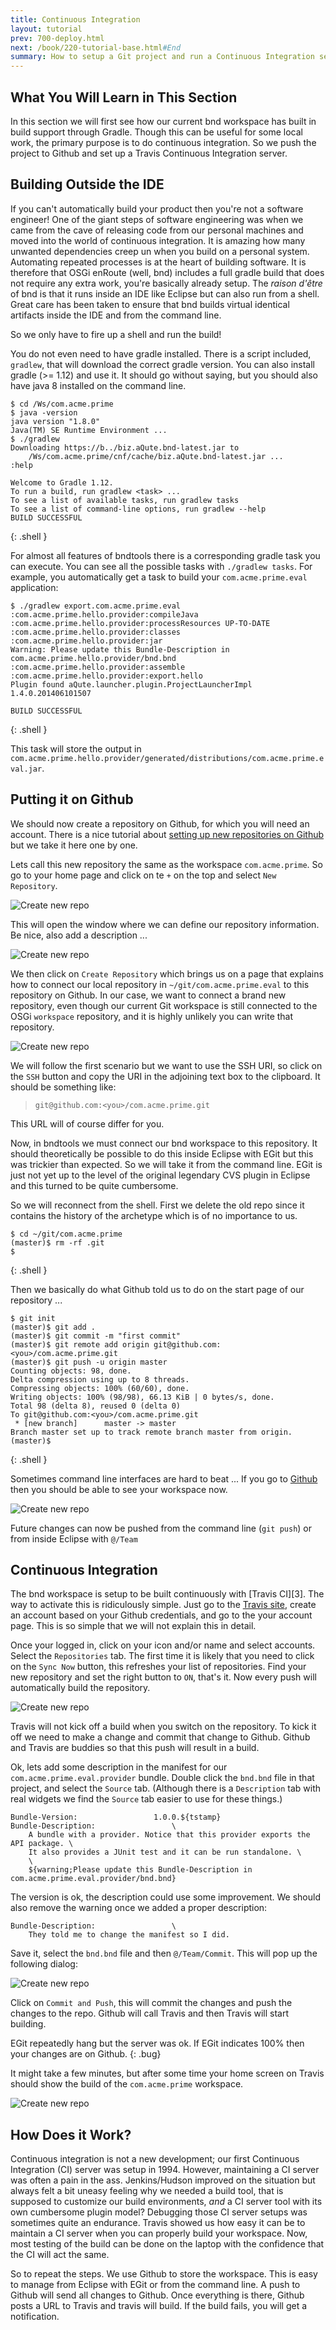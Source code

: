```yaml
---
title: Continuous Integration
layout: tutorial
prev: 700-deploy.html
next: /book/220-tutorial-base.html#End
summary: How to setup a Git project and run a Continuous Integration server
---
```


## What You Will Learn in This Section

In this section we will first see how our current bnd workspace has built in build support through Gradle. Though this can be useful for some local work, the primary purpose is to do continuous integration. So we push the project to Github and set up a Travis Continuous Integration server.

## Building Outside the IDE

If you can't automatically build your product then you're not a software engineer! One of the giant steps of software engineering was when we came from the cave of releasing code from our personal machines and moved into the world of continuous integration. It is amazing how many unwanted dependencies creep un when you build on a personal system. Automating repeated processes is at the heart of building software. It is therefore that OSGi enRoute (well, bnd) includes a full gradle build that does not require any extra work, you're basically already setup. The _raison d'être_ of bnd is that it runs inside an IDE like Eclipse but can also run from a shell. Great care has been taken to ensure that bnd builds virtual identical artifacts inside the IDE and from the command line. 

So we only have to fire up a shell and run the build!

You do not even need to have gradle installed. There is a script included, `gradlew`, that will download the correct gradle version. You can also install gradle (>= 1.12) and use it. It should go without saying, but you should also have java 8 installed on the command line.

	$ cd /Ws/com.acme.prime
	$ java -version
	java version "1.8.0"
	Java(TM) SE Runtime Environment ...
	$ ./gradlew
	Downloading https://b../biz.aQute.bnd-latest.jar to 
	    /Ws/com.acme.prime/cnf/cache/biz.aQute.bnd-latest.jar ...
	:help
	
	Welcome to Gradle 1.12.
	To run a build, run gradlew <task> ...
	To see a list of available tasks, run gradlew tasks
	To see a list of command-line options, run gradlew --help
	BUILD SUCCESSFUL
{: .shell }

For almost all features of bndtools there is a corresponding gradle task you can execute. You can see all the possible tasks with `./gradlew tasks`. For example, you automatically get a task to build your `com.acme.prime.eval` application:

	$ ./gradlew export.com.acme.prime.eval
	:com.acme.prime.hello.provider:compileJava
	:com.acme.prime.hello.provider:processResources UP-TO-DATE
	:com.acme.prime.hello.provider:classes
	:com.acme.prime.hello.provider:jar
	Warning: Please update this Bundle-Description in com.acme.prime.hello.provider/bnd.bnd
	:com.acme.prime.hello.provider:assemble
	:com.acme.prime.hello.provider:export.hello
	Plugin found aQute.launcher.plugin.ProjectLauncherImpl 1.4.0.201406101507

	BUILD SUCCESSFUL
{: .shell }

This task will store the output in `com.acme.prime.hello.provider/generated/distributions/com.acme.prime.eval.jar`.

## Putting it on Github

We should now create a repository on Github, for which you will need an account. There is a nice tutorial about [setting up new repositories on Github][1] but we take it here one by one.

Lets call this new repository the same as the workspace `com.acme.prime`. So go to your home page and click on te `+` on the top and select `New Repository`.

![Create new repo](/img/tutorial_base/ci-github-0.png)

This will open the window where we can define our repository information. Be nice, also add a description ...

![Create new repo](/img/tutorial_base/ci-github-1.png)

We then click on `Create Repository` which brings us on a page that explains how to connect our local repository in `~/git/com.acme.prime.eval` to this repository on Github. In our case, we want to connect a brand new repository, even though our current Git workspace is still connected to the OSGi `workspace` repository, and it is highly unlikely you can write that repository.

![Create new repo](/img/tutorial_base/ci-github-2.png)

We will follow the first scenario but we want to use the SSH URI, so click on the `SSH` button and copy the URI in the adjoining text box to the clipboard. It should be something like:

> `git@github.com:<you>/com.acme.prime.git`

This URL will of course differ for you. 

Now, in bndtools we must connect our bnd workspace to this repository. It should theoretically be possible to do this inside Eclipse with EGit but this was trickier than expected. So we will take it from the command line. EGit is just not yet up to the level of the original legendary CVS plugin in Eclipse and this turned to be quite cumbersome.

So we will reconnect from the shell. First we delete the old repo since it contains the history of the archetype which is of no importance to us.

	$ cd ~/git/com.acme.prime
	(master)$ rm -rf .git
	$
{: .shell }

Then we basically do what Github told us to do on the start page of our repository ...

	$ git init
	(master)$ git add .
	(master)$ git commit -m "first commit"
	(master)$ git remote add origin git@github.com:<you>/com.acme.prime.git
	(master)$ git push -u origin master
	Counting objects: 98, done.
	Delta compression using up to 8 threads.
	Compressing objects: 100% (60/60), done.
	Writing objects: 100% (98/98), 66.13 KiB | 0 bytes/s, done.
	Total 98 (delta 8), reused 0 (delta 0)
	To git@github.com:<you>/com.acme.prime.git
	 * [new branch]      master -> master
	Branch master set up to track remote branch master from origin.
	(master)$
{: .shell }

Sometimes command line interfaces are hard to beat ... If you go to [Github][2] then you should be able to see your workspace now.

![Create new repo](/img/tutorial_base/ci-github-3.png)

Future changes can now be pushed from the command line (`git push`) or from inside Eclipse with `@/Team`

## Continuous Integration

The bnd workspace is setup to be built continuously with [Travis CI][3]. The way to activate this is ridiculously simple. Just go to the [Travis site](https://travis-ci.org/), create an account based on your Github credentials, and go to the your account page. This is so simple that we will not explain this in detail.

Once your logged in, click on your icon and/or name and select accounts. Select the `Repositories` tab. The first time it is likely that you need to click on the `Sync Now` button, this refreshes your list of repositories. Find your new repository and set the right button to `ON`, that's it. Now every push will automatically build the repository.

![Create new repo](/img/tutorial_base/ci-travis-1.png)

Travis will not kick off a build when you switch on the repository. To kick it off we need to make a change and commit that change to Github. Github and Travis are buddies so that this push will result in a build.

Ok, lets add some description in the manifest for our `com.acme.prime.eval.provider` bundle. Double click the `bnd.bnd` file in that project, and select the `Source` tab. (Although there is a `Description` tab with real widgets we find the `Source` tab easier to use for these things.) 

	Bundle-Version:					1.0.0.${tstamp}
	Bundle-Description: 				\
		A bundle with a provider. Notice that this provider exports the API package. \
		It also provides a JUnit test and it can be run standalone. \
		\
		${warning;Please update this Bundle-Description in com.acme.prime.eval.provider/bnd.bnd}
	
The version is ok, the description could use some improvement. We should also remove the warning once we added a proper description:

	Bundle-Description: 				\
		They told me to change the manifest so I did.

Save it, select the `bnd.bnd` file and then `@/Team/Commit`. This will pop up the following dialog:

![Create new repo](/img/tutorial_base/ci-travis-2.png)

Click on `Commit and Push`, this will commit the changes and push the changes to the repo. Github will call Travis and then Travis will start building.

EGit repeatedly hang but the server was ok. If EGit indicates 100% then your changes are on Github.
{: .bug}

It might take a few minutes, but after some time your home screen on Travis should show the build of the `com.acme.prime` workspace.

![Create new repo](/img/tutorial_base/ci-travis-3.png)

## How Does it Work?

Continuous integration is not a new development; our first Continuous Integration (CI) server was setup in 1994. However, maintaining a CI server was often a pain in the ass. Jenkins/Hudson improved on the situation but always felt a bit uneasy feeling why we needed a build tool, that is supposed to customize our build environments, *and* a CI server tool with its own cumbersome plugin model? Debugging those CI server setups was sometimes quite an endurance. Travis showed us how easy it can be to maintain a CI server when you can properly build your workspace. Now, most testing of the build can be done on the laptop with the confidence that the CI will act the same.

So to repeat the steps. We use Github to store the workspace. This is easy to manage from Eclipse with EGit or from the command line. A push to Github will send all changes to Github. Once everything is there, Github posts a URL to Travis and travis will build. If the build fails, you will get a notification.


[1]: https://help.github.com/articles/create-a-repo/
[2]: https:/github.com

